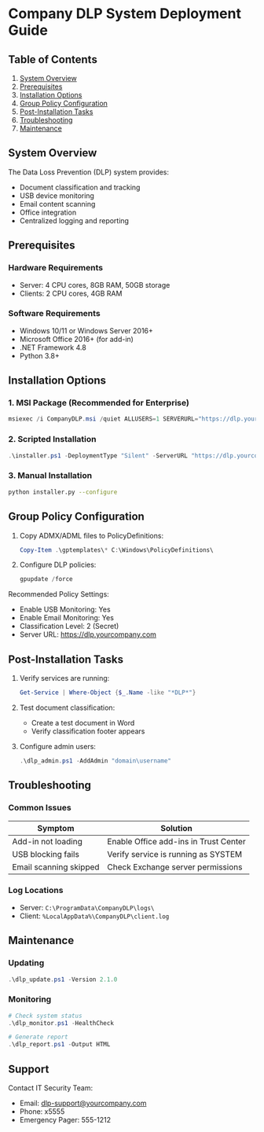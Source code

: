 # Company DLP System Deployment Guide

## Table of Contents
1. [System Overview](#system-overview)
2. [Prerequisites](#prerequisites)
3. [Installation Options](#installation-options)
4. [Group Policy Configuration](#group-policy-configuration)
5. [Post-Installation Tasks](#post-installation-tasks)
6. [Troubleshooting](#troubleshooting)
7. [Maintenance](#maintenance)

## System Overview
The Data Loss Prevention (DLP) system provides:
- Document classification and tracking
- USB device monitoring
- Email content scanning
- Office integration
- Centralized logging and reporting

## Prerequisites
### Hardware Requirements
- Server: 4 CPU cores, 8GB RAM, 50GB storage
- Clients: 2 CPU cores, 4GB RAM

### Software Requirements
- Windows 10/11 or Windows Server 2016+
- Microsoft Office 2016+ (for add-in)
- .NET Framework 4.8
- Python 3.8+

## Installation Options

### 1. MSI Package (Recommended for Enterprise)
```powershell
msiexec /i CompanyDLP.msi /quiet ALLUSERS=1 SERVERURL="https://dlp.yourcompany.com"
```

### 2. Scripted Installation
```powershell
.\installer.ps1 -DeploymentType "Silent" -ServerURL "https://dlp.yourcompany.com"
```

### 3. Manual Installation
```bash
python installer.py --configure
```

## Group Policy Configuration

1. Copy ADMX/ADML files to PolicyDefinitions:
   ```powershell
   Copy-Item .\gptemplates\* C:\Windows\PolicyDefinitions\
   ```

2. Configure DLP policies:
   ```powershell
   gpupdate /force
   ```

Recommended Policy Settings:
- Enable USB Monitoring: Yes
- Enable Email Monitoring: Yes  
- Classification Level: 2 (Secret)
- Server URL: https://dlp.yourcompany.com

## Post-Installation Tasks

1. Verify services are running:
   ```powershell
   Get-Service | Where-Object {$_.Name -like "*DLP*"}
   ```

2. Test document classification:
   - Create a test document in Word
   - Verify classification footer appears

3. Configure admin users:
   ```powershell
   .\dlp_admin.ps1 -AddAdmin "domain\username"
   ```

## Troubleshooting

### Common Issues
| Symptom | Solution |
|---------|----------|
| Add-in not loading | Enable Office add-ins in Trust Center |
| USB blocking fails | Verify service is running as SYSTEM |
| Email scanning skipped | Check Exchange server permissions |

### Log Locations
- Server: `C:\ProgramData\CompanyDLP\logs\`
- Client: `%LocalAppData%\CompanyDLP\client.log`

## Maintenance

### Updating
```powershell
.\dlp_update.ps1 -Version 2.1.0
```

### Monitoring
```powershell
# Check system status
.\dlp_monitor.ps1 -HealthCheck

# Generate report
.\dlp_report.ps1 -Output HTML
```

## Support
Contact IT Security Team:
- Email: dlp-support@yourcompany.com
- Phone: x5555
- Emergency Pager: 555-1212